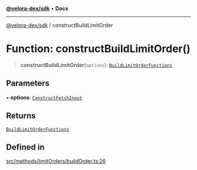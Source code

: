 [**@velora-dex/sdk**](../README.md) • **Docs**

***

[@velora-dex/sdk](../globals.md) / constructBuildLimitOrder

# Function: constructBuildLimitOrder()

> **constructBuildLimitOrder**(`options`): [`BuildLimitOrderFunctions`](../type-aliases/BuildLimitOrderFunctions.md)

## Parameters

• **options**: [`ConstructFetchInput`](../interfaces/ConstructFetchInput.md)

## Returns

[`BuildLimitOrderFunctions`](../type-aliases/BuildLimitOrderFunctions.md)

## Defined in

[src/methods/limitOrders/buildOrder.ts:26](https://github.com/VeloraDEX/sdk/blob/master/src/methods/limitOrders/buildOrder.ts#L26)

